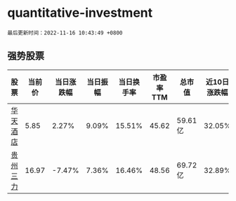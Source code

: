 # quantitative-investment

`最后更新时间：2022-11-16 10:43:49 +0800`

## 强势股票

|股票|当前价|当日涨跌幅|当日振幅|当日换手率|市盈率TTM|总市值|近10日涨跌幅|
|----|----|----|----|----|----|----|----|
|[华天酒店](https://xueqiu.com/S/SZ000428)|5.85|2.27%|9.09%|15.51%|45.62|59.61亿|32.05%|
|[贵州三力](https://xueqiu.com/S/SH603439)|16.97|-7.47%|7.36%|16.46%|48.56|69.72亿|32.89%|
